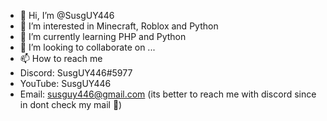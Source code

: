 - 👋 Hi, I’m @SusgUY446
- 👀 I’m interested in Minecraft, Roblox and Python
- 🌱 I’m currently learning PHP and Python
- 💞️ I’m looking to collaborate on ...
- 📫 How to reach me 
- Discord: SusgUY446#5977
- YouTube: SusgUY446
- Email: susguy446@gmail.com (its better to reach me with discord since in dont check my mail 🥴)


